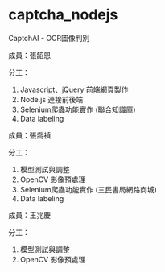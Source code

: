 # captcha_nodejs

CaptchAI - OCR圖像判別

成員：張韶恩</p>
分工：
1. Javascript、jQuery 前端網頁製作
2. Node.js 連接前後端
3. Selenium爬蟲功能實作 (聯合知識庫)
4. Data labeling

成員：張喬禎</p>
分工：
1. 模型測試與調整
2. OpenCV 影像預處理
3. Selenium爬蟲功能實作 (三民書局網路商城)
4. Data labeling

成員：王兆慶</p>
分工：
1. 模型測試與調整
2. OpenCV 影像預處理
